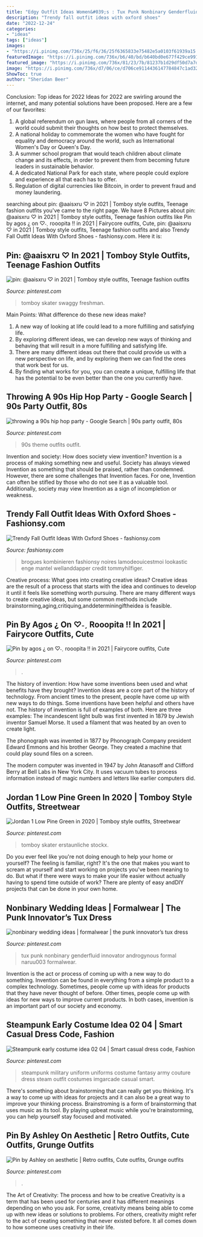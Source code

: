 ```yaml
---
title: "Edgy Outfit Ideas Women&#039;s : Tux Punk Nonbinary Genderfluid Innovator Androgynous Formal Naruu003 Formalwear"
description: "Trendy fall outfit ideas with oxford shoes"
date: "2022-12-24"
categories:
- "ideas"
tags: ["ideas"]
images:
- "https://i.pinimg.com/736x/25/f6/36/25f6365833e75482e5a0103f61939a15.jpg"
featuredImage: "https://i.pinimg.com/736x/b6/40/bd/b640bd0e677f429ce9911541e99b19c0.jpg"
featured_image: "https://i.pinimg.com/736x/81/23/7b/81237b1d29df50d7a7d47063c7decfe9.jpg"
image: "https://i.pinimg.com/736x/d7/06/ce/d706ce9114436147784847c1ad323e78.jpg"
ShowToc: true
author: "Sheridan Beer"
---
```



Conclusion: Top ideas for 2022
Ideas for 2022 are swirling around the internet, and many potential solutions have been proposed. Here are a few of our favorites: 
1. A global referendum on gun laws, where people from all corners of the world could submit their thoughts on how best to protect themselves. 
2. A national holiday to commemorate the women who have fought for equality and democracy around the world, such as International Women's Day or Queen's Day. 
3. A summer school program that would teach children about climate change and its effects, in order to prevent them from becoming future leaders in sustainable behavior. 
4. A dedicated National Park for each state, where people could explore and experience all that each has to offer. 
5. Regulation of digital currencies like Bitcoin, in order to prevent fraud and money laundering.

	

		
searching about pin: @aaisxru ♡ in 2021 | Tomboy style outfits, Teenage fashion outfits you've came to the right page. We have 8 Pictures about pin: @aaisxru ♡ in 2021 | Tomboy style outfits, Teenage fashion outfits like Pin by agos ¿ on ♡˗ˏ rooopita !! in 2021 | Fairycore outfits, Cute, pin: @aaisxru ♡ in 2021 | Tomboy style outfits, Teenage fashion outfits and also Trendy Fall Outfit Ideas With Oxford Shoes - fashionsy.com. Here it is:
		
    
## Pin: @aaisxru ♡ In 2021 | Tomboy Style Outfits, Teenage Fashion Outfits

<img loading=lazy src="https://i.pinimg.com/736x/81/23/7b/81237b1d29df50d7a7d47063c7decfe9.jpg" onerror="this.onerror=null;this.src='https://tse1.mm.bing.net/th?id=OIP.mYNCb8f10FDGgswrCun7lAHaNi&amp;pid=15.1';" alt="pin: @aaisxru ♡ in 2021 | Tomboy style outfits, Teenage fashion outfits">

_Source: pinterest.com_

>tomboy skater swaggy freshman. 

	

Main Points: What difference do these new ideas make?
1. A new way of looking at life could lead to a more fulfilling and satisfying life.
2. By exploring different ideas, we can develop new ways of thinking and behaving that will result in a more fulfilling and satisfying life.
3. There are many different ideas out there that could provide us with a new perspective on life, and by exploring them we can find the ones that work best for us.
4. By finding what works for you, you can create a unique, fulfilling life that has the potential to be even better than the one you currently have.

    
## Throwing A 90s Hip Hop Party - Google Search | 90s Party Outfit, 80s

<img loading=lazy src="https://i.pinimg.com/736x/d7/06/ce/d706ce9114436147784847c1ad323e78.jpg" onerror="this.onerror=null;this.src='https://tse1.mm.bing.net/th?id=OIP.LIVNJHMEC6YU6ZA2HYA64AAAAA&amp;pid=15.1';" alt="throwing a 90s hip hop party - Google Search | 90s party outfit, 80s">

_Source: pinterest.com_

>90s theme outfits outfit. 

	

Invention and society: How does society view invention?
Invention is a process of making something new and useful. Society has always viewed Invention as something that should be praised, rather than condemned. However, there are some challenges that Invention faces. For one, Invention can often be stifled by those who do not see it as a valuable tool. Additionally, society may view Invention as a sign of incompletion or weakness.

    
## Trendy Fall Outfit Ideas With Oxford Shoes - Fashionsy.com

<img loading=lazy src="https://fashionsy.com/wp-content/uploads/2014/09/tumblr_mjji92oviQ1qfrtudo1_1280-630x945.jpg" onerror="this.onerror=null;this.src='https://tse3.mm.bing.net/th?id=OIP._Pqe73CF7zvyW_jzV-GszQHaLH&amp;pid=15.1';" alt="Trendy Fall Outfit Ideas With Oxford Shoes - fashionsy.com">

_Source: fashionsy.com_

>brogues kombinieren fashionsy noires lamodeouicestmoi lookastic enge mantel wellanddapper credit tommyhilfiger. 

	

Creative process: What goes into creating creative ideas?
Creative ideas are the result of a process that starts with the idea and continues to develop it until it feels like something worth pursuing. There are many different ways to create creative ideas, but some common methods include brainstorming,aging,critiquing,anddeterminingiftheidea is feasible.

    
## Pin By Agos ¿ On ♡˗ˏ Rooopita !! In 2021 | Fairycore Outfits, Cute

<img loading=lazy src="https://i.pinimg.com/736x/c9/2d/f8/c92df82f8f1c332cf0587d4b2e961e7b.jpg" onerror="this.onerror=null;this.src='https://tse4.mm.bing.net/th?id=OIP.a9YJCIr17HKuhvPgPtjLdAHaKX&amp;pid=15.1';" alt="Pin by agos ¿ on ♡˗ˏ rooopita !! in 2021 | Fairycore outfits, Cute">

_Source: pinterest.com_

>. 

	

The history of invention: How have some inventions been used and what benefits have they brought?
Invention ideas are a core part of the history of technology. From ancient times to the present, people have come up with new ways to do things. Some inventions have been helpful and others have not. The history of invention is full of examples of both. Here are three examples:
The incandescent light bulb was first invented in 1879 by Jewish inventor Samuel Morse. It used a filament that was heated by an oven to create light.

The phonograph was invented in 1877 by Phonograph Company president Edward Emmons and his brother George. They created a machine that could play sound files on a screen.

The modern computer was invented in 1947 by John Atanasoff and Clifford Berry at Bell Labs in New York City. It uses vacuum tubes to process information instead of magic numbers and letters like earlier computers did.

    
## Jordan 1 Low Pine Green In 2020 | Tomboy Style Outfits, Streetwear

<img loading=lazy src="https://i.pinimg.com/736x/a1/82/3c/a1823ce12e10dea0cbb35777c4b57254.jpg" onerror="this.onerror=null;this.src='https://tse4.mm.bing.net/th?id=OIP.OV9Rpy90e2oc8Npr_fZAHgAAAA&amp;pid=15.1';" alt="Jordan 1 Low Pine Green in 2020 | Tomboy style outfits, Streetwear">

_Source: pinterest.com_

>tomboy skater erstaunliche stockx. 

	

Do you ever feel like you're not doing enough to help your home or yourself? The feeling is familiar, right? It's the one that makes you want to scream at yourself and start working on projects you've been meaning to do. But what if there were ways to make your life easier without actually having to spend time outside of work? There are plenty of easy andDIY projects that can be done in your own home.

    
## Nonbinary Wedding Ideas | Formalwear | The Punk Innovator’s Tux Dress

<img loading=lazy src="https://i.pinimg.com/736x/25/f6/36/25f6365833e75482e5a0103f61939a15.jpg" onerror="this.onerror=null;this.src='https://tse3.mm.bing.net/th?id=OIP.X1R1s0XwrsY0bggWagKtvgHaNK&amp;pid=15.1';" alt="nonbinary wedding ideas | formalwear | the punk innovator’s tux dress">

_Source: pinterest.com_

>tux punk nonbinary genderfluid innovator androgynous formal naruu003 formalwear. 

	

Invention is the act or process of coming up with a new way to do something. Invention can be found in everything from a simple product to a complex technology. Sometimes, people come up with ideas for products that they have never thought of before. Other times, people come up with ideas for new ways to improve current products. In both cases, invention is an important part of our society and economy.

    
## Steampunk Early Costume Idea 02 04 | Smart Casual Dress Code, Fashion

<img loading=lazy src="https://i.pinimg.com/736x/c3/81/3e/c3813e4c1808f29c3beb8883d9b9fb53--steampunk-men-steampunk-couture.jpg" onerror="this.onerror=null;this.src='https://tse2.mm.bing.net/th?id=OIP.AOZhdT2edazpZJOXtd1xGwAAAA&amp;pid=15.1';" alt="Steampunk early costume idea 02 04 | Smart casual dress code, Fashion">

_Source: pinterest.com_

>steampunk military uniform uniforms costume fantasy army couture dress steam outfit costumes imgarcade casual smart. 

	

There's something about brainstorming that can really get you thinking. It's a way to come up with ideas for projects and it can also be a great way to improve your thinking process. Brainstroming is a form of brainstorming that uses music as its tool. By playing upbeat music while you're brainstorming, you can help yourself stay focused and motivated.

    
## Pin By Ashley On Aesthetic | Retro Outfits, Cute Outfits, Grunge Outfits

<img loading=lazy src="https://i.pinimg.com/736x/b6/40/bd/b640bd0e677f429ce9911541e99b19c0.jpg" onerror="this.onerror=null;this.src='https://tse1.mm.bing.net/th?id=OIP.wXfFHiZ2xn1fP0VzaSeK3gHaJ3&amp;pid=15.1';" alt="Pin by Ashley on aesthetic | Retro outfits, Cute outfits, Grunge outfits">

_Source: pinterest.com_

>. 

	

The Art of Creativity: The process and how to be creative
Creativity is a term that has been used for centuries and it has different meanings depending on who you ask. For some, creativity means being able to come up with new ideas or solutions to problems. For others, creativity might refer to the act of creating something that never existed before. It all comes down to how someone uses creativity in their life.

